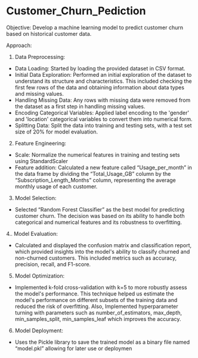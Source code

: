 # Customer_Churn_Pediction

Objective: Develop a machine learning model to predict customer churn based on historical
customer data.

Approach:
1. Data Preprocessing:
- Data Loading: Started by loading the provided dataset in CSV format.
- Initial Data Exploration: Performed an initial exploration of the dataset to understand its
structure and characteristics. This included checking the first few rows of the data and obtaining
information about data types and missing values.
- Handling Missing Data: Any rows with missing data were removed from the dataset as a first
step in handling missing values.
- Encoding Categorical Variables: Applied label encoding to the 'gender' and 'location'
categorical variables to convert them into numerical form.
- Splitting Data: Split the data into training and testing sets, with a test set size of 20% for
model evaluation.

2. Feature Engineering:
- Scale: Normalize the numerical features in training and testing sets using StandardScaler
- Feature addition: Calculated a new feature called “Usage_per_month” in the data frame by
dividing the “Total_Usage_GB” column by the “Subscription_Length_Months” column,
representing the average monthly usage of each customer.

3. Model Selection:
- Selected “Random Forest Classifier” as the best model for predicting customer churn. The
decision was based on its ability to handle both categorical and numerical features and its
robustness to overfitting.

4.. Model Evaluation:
- Calculated and displayed the confusion matrix and classification report, which provided
insights into the model's ability to classify churned and non-churned customers. This included
metrics such as accuracy, precision, recall, and F1-score.

5. Model Optimization:
- Implemented k-fold cross-validation with k=5 to more robustly assess the model's
performance. This technique helped us estimate the model's performance on different subsets
of the training data and reduced the risk of overfitting. Also, Implemented hyperparameter
turning with parameters such as number_of_estimators, max_depth, min_samples_split,
min_samples_leaf which improves the accuracy.

6. Model Deployment:
- Uses the Pickle library to save the trained model as a binary file named “model.pkl” allowing
for later use or deploymen
